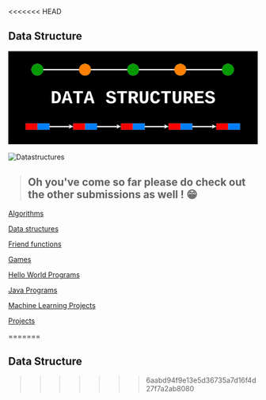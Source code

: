<<<<<<< HEAD

## Data Structure

<img src="../assets/img/Data_Structure.png">

![Datastructures](https://i.imgur.com/Qycb64x.png)
> ## Oh you've come so far please do check out the other submissions as well ! 😁
[Algorithms](https://github.com/Glitchy-prog/Contribute-to-HacktoberFest2020/tree/main/Algorithms)

[Data structures](https://github.com/Glitchy-prog/Contribute-to-HacktoberFest2020/tree/main/Data%20Structure)

[Friend functions](https://github.com/Glitchy-prog/Contribute-to-HacktoberFest2020/tree/main/Friend%20Function)

[Games](https://github.com/Glitchy-prog/Contribute-to-HacktoberFest2020/tree/main/Games)

[Hello World Programs](https://github.com/Glitchy-prog/Contribute-to-HacktoberFest2020/tree/main/Hello%20World%20Programs)

[Java Programs](https://github.com/Glitchy-prog/Contribute-to-HacktoberFest2020/tree/main/Java%20programs)

[Machine Learning Projects](https://github.com/Glitchy-prog/Contribute-to-HacktoberFest2020/tree/main/Machine%20Learning%20Projects)

[Projects](https://github.com/Glitchy-prog/Contribute-to-HacktoberFest2020/tree/main/Projects)

=======
## Data Structure
>>>>>>> 6aabd94f9e13e5d36735a7d16f4d27f7a2ab8080
